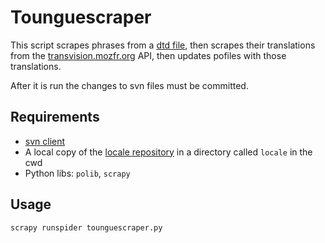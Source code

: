 # Tounguescraper

This script scrapes phrases from a [dtd file](http://mxr.mozilla.org/mozilla-central/source/mobile/android/locales/en-US/chrome/aboutFeedback.dtd?raw=1), then scrapes their translations from the [transvision.mozfr.org](https://transvision.mozfr.org/) API, then updates pofiles with those translations.

After it is run the changes to svn files must be committed.

## Requirements

* [svn client](https://subversion.apache.org/)
* A local copy of the [locale repository](http://http://svn.mozilla.org/projects/l10n-misc/trunk/input/locale/) in a directory called `locale` in the cwd
* Python libs: `polib`, `scrapy`

## Usage

`scrapy runspider tounguescraper.py`
